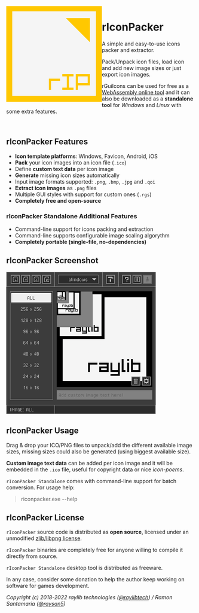 <img align="left" src="logo/riconpacker_256x256.png" width=256>

# rIconPacker

A simple and easy-to-use icons packer and extractor.

Pack/Unpack icon files, load icon and add new image sizes or just export icon images. 

rGuiIcons can be used for free as a [WebAssembly online tool](https://raylibtech.itch.io/riconpacker) and it can also be downloaded as a **standalone tool** for _Windows_ and _Linux_ with some extra features.

<br>

## rIconPacker Features

 - **Icon template platforms**: Windows, Favicon, Android, iOS
 - **Pack** your icon images into an icon file (`.ico`)
 - Define **custom text data** per icon image
 - **Generate** missing icon sizes automatically
 - Input image formats supported: `.png`, `.bmp`, `.jpg` and `.qoi`
 - **Extract icon images** as `.png` files
 - Multiple GUI styles with support for custom ones (`.rgs`)
 - **Completely free and open-source**

### rIconPacker Standalone Additional Features

 - Command-line support for icons packing and extraction
 - Command-line supports configurable image scaling algorythm
 - **Completely portable (single-file, no-dependencies)**

## rIconPacker Screenshot

![rIconPacker](screenshots/riconpacker_v200_shot01.png)

## rIconPacker Usage

Drag & drop your ICO/PNG files to unpack/add the different available image sizes, missing sizes could also be generated (using biggest available size).

**Custom image text data** can be added per icon image and it will be embedded in the `.ico` file, useful for copyright data or nice _icon-poems_. 

`rIconPacker Standalone` comes with command-line support for batch conversion. For usage help:

 > riconpacker.exe --help

## rIconPacker License

`rIconPacker` source code is distributed as **open source**, licensed under an unmodified [zlib/libpng license](LICENSE). 

`rIconPacker` binaries are completely free for anyone willing to compile it directly from source.

`rIconPacker Standalone` desktop tool is distributed as freeware. 

In any case, consider some donation to help the author keep working on software for games development.

*Copyright (c) 2018-2022 raylib technologies ([@raylibtech](https://twitter.com/raylibtech)) / Ramon Santamaria ([@raysan5](https://twitter.com/raysan5))*
